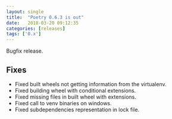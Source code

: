 ```yaml
---
layout: single
title:  "Poetry 0.6.3 is out"
date:   2018-03-20 09:12:35
categories: [releases]
tags: ['0.x']
---
```


Bugfix release.


## Fixes

- Fixed built wheels not getting information from the virtualenv.
- Fixed building wheel with conditional extensions.
- Fixed missing files in built wheel with extensions.
- Fixed call to venv binaries on windows.
- Fixed subdependencies representation in lock file.

